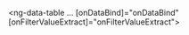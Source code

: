 <ng-data-table
  ...
  [onDataBind]="onDataBind"
  [onFilterValueExtract]="onFilterValueExtract">
</ng-data-table>
